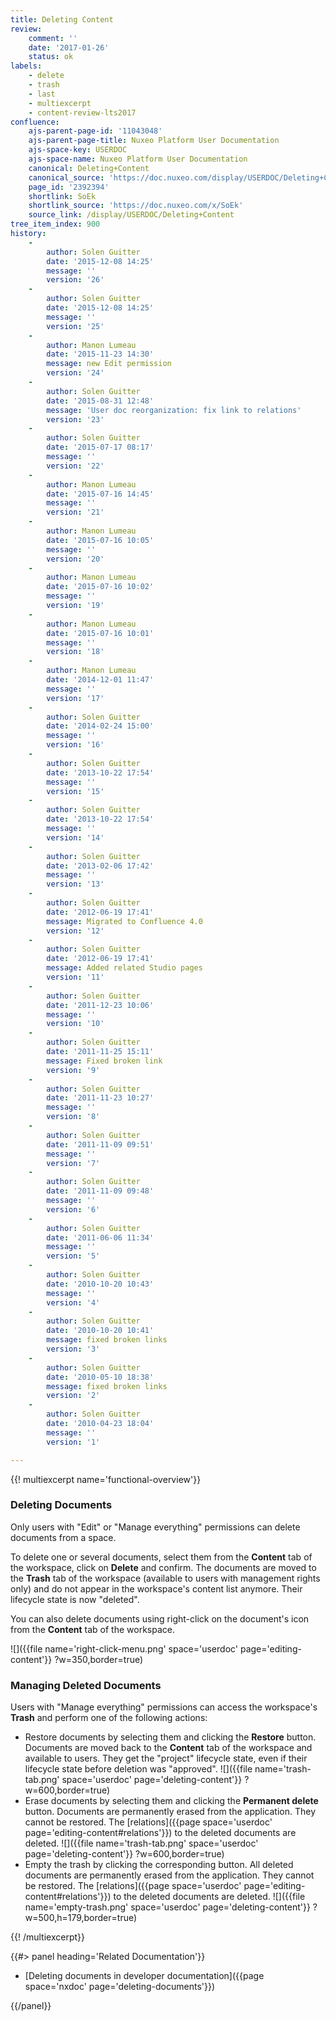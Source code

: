 ```yaml
---
title: Deleting Content
review:
    comment: ''
    date: '2017-01-26'
    status: ok
labels:
    - delete
    - trash
    - last
    - multiexcerpt
    - content-review-lts2017
confluence:
    ajs-parent-page-id: '11043048'
    ajs-parent-page-title: Nuxeo Platform User Documentation
    ajs-space-key: USERDOC
    ajs-space-name: Nuxeo Platform User Documentation
    canonical: Deleting+Content
    canonical_source: 'https://doc.nuxeo.com/display/USERDOC/Deleting+Content'
    page_id: '2392394'
    shortlink: SoEk
    shortlink_source: 'https://doc.nuxeo.com/x/SoEk'
    source_link: /display/USERDOC/Deleting+Content
tree_item_index: 900
history:
    - 
        author: Solen Guitter
        date: '2015-12-08 14:25'
        message: ''
        version: '26'
    - 
        author: Solen Guitter
        date: '2015-12-08 14:25'
        message: ''
        version: '25'
    - 
        author: Manon Lumeau
        date: '2015-11-23 14:30'
        message: new Edit permission
        version: '24'
    - 
        author: Solen Guitter
        date: '2015-08-31 12:48'
        message: 'User doc reorganization: fix link to relations'
        version: '23'
    - 
        author: Solen Guitter
        date: '2015-07-17 08:17'
        message: ''
        version: '22'
    - 
        author: Manon Lumeau
        date: '2015-07-16 14:45'
        message: ''
        version: '21'
    - 
        author: Manon Lumeau
        date: '2015-07-16 10:05'
        message: ''
        version: '20'
    - 
        author: Manon Lumeau
        date: '2015-07-16 10:02'
        message: ''
        version: '19'
    - 
        author: Manon Lumeau
        date: '2015-07-16 10:01'
        message: ''
        version: '18'
    - 
        author: Manon Lumeau
        date: '2014-12-01 11:47'
        message: ''
        version: '17'
    - 
        author: Solen Guitter
        date: '2014-02-24 15:00'
        message: ''
        version: '16'
    - 
        author: Solen Guitter
        date: '2013-10-22 17:54'
        message: ''
        version: '15'
    - 
        author: Solen Guitter
        date: '2013-10-22 17:54'
        message: ''
        version: '14'
    - 
        author: Solen Guitter
        date: '2013-02-06 17:42'
        message: ''
        version: '13'
    - 
        author: Solen Guitter
        date: '2012-06-19 17:41'
        message: Migrated to Confluence 4.0
        version: '12'
    - 
        author: Solen Guitter
        date: '2012-06-19 17:41'
        message: Added related Studio pages
        version: '11'
    - 
        author: Solen Guitter
        date: '2011-12-23 10:06'
        message: ''
        version: '10'
    - 
        author: Solen Guitter
        date: '2011-11-25 15:11'
        message: Fixed broken link
        version: '9'
    - 
        author: Solen Guitter
        date: '2011-11-23 10:27'
        message: ''
        version: '8'
    - 
        author: Solen Guitter
        date: '2011-11-09 09:51'
        message: ''
        version: '7'
    - 
        author: Solen Guitter
        date: '2011-11-09 09:48'
        message: ''
        version: '6'
    - 
        author: Solen Guitter
        date: '2011-06-06 11:34'
        message: ''
        version: '5'
    - 
        author: Solen Guitter
        date: '2010-10-20 10:43'
        message: ''
        version: '4'
    - 
        author: Solen Guitter
        date: '2010-10-20 10:41'
        message: fixed broken links
        version: '3'
    - 
        author: Solen Guitter
        date: '2010-05-10 18:38'
        message: fixed broken links
        version: '2'
    - 
        author: Solen Guitter
        date: '2010-04-23 18:04'
        message: ''
        version: '1'

---
```

{{! multiexcerpt name='functional-overview'}}

### Deleting Documents

Only users with "Edit" or "Manage everything" permissions can delete documents from a space.

To delete one or several documents, select them from the **Content** tab of the workspace, click on **Delete** and confirm. The documents are moved to the **Trash** tab of the workspace (available to users with management rights only) and do not appear in the workspace's content list anymore. Their lifecycle state is now "deleted".

You can also delete documents using right-click on the document's icon from the **Content** tab of the workspace.

![]({{file name='right-click-menu.png' space='userdoc' page='editing-content'}} ?w=350,border=true)

### Managing Deleted Documents

Users with "Manage everything" permissions can access the workspace's **Trash** and perform one of the following actions:

*   Restore documents by selecting them and clicking the **Restore** button.
    Documents are moved back to the **Content** tab of the workspace and available to users. They get the "project" lifecycle state, even if their lifecycle state before deletion was "approved".
    ![]({{file name='trash-tab.png' space='userdoc' page='deleting-content'}} ?w=600,border=true)
*   Erase documents by selecting them and clicking the **Permanent delete** button.
    Documents are permanently erased from the application. They cannot be restored. The [relations]({{page space='userdoc' page='editing-content#relations'}}) to the deleted documents are deleted.
    ![]({{file name='trash-tab.png' space='userdoc' page='deleting-content'}} ?w=600,border=true)
*   Empty the trash by clicking the corresponding button.
    All deleted documents are permanently erased from the application. They cannot be restored. The [relations]({{page space='userdoc' page='editing-content#relations'}}) to the deleted documents are deleted.
    ![]({{file name='empty-trash.png' space='userdoc' page='deleting-content'}} ?w=500,h=179,border=true)

{{! /multiexcerpt}}

<div class="row" data-equalizer data-equalize-on="medium">
<div class="column medium-6">
{{#> panel heading='Related Documentation'}}

- [Deleting documents in developer documentation]({{page space='nxdoc' page='deleting-documents'}})

{{/panel}}
</div>

<div class="column medium-6">

&nbsp;

</div>
</div>
